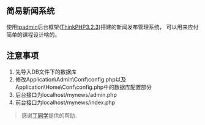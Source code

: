 ## 简易新闻系统

使用[tpadmin](https://github.com/ccsuper/TpAdmin)后台框架([ThinkPHP3.2.3](http://www.thinkphp.cn/))搭建的新闻发布管理系统，
可以用来应付简单的课程设计啥的。

## 注意事项
1. 先导入DB文件下的数据库
2. 修改Application\Admin\Conf\config.php以及Application\Home\Conf\config.php中的数据库配置部分
3. 后台接口为localhost/mynews/admin.php
4. 前台接口为localhost/mynews/index.php

> 感谢[丁同学](https://github.com/DingWentao1234.com)提供的帮助.
